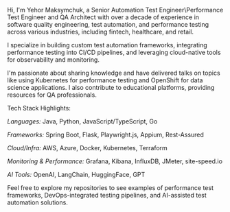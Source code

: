 Hi, I'm Yehor Maksymchuk, a Senior Automation Test Engineer\Performance Test Engineer and QA Architect with over a decade of experience in software quality engineering, test automation, and performance testing across various industries, including fintech, healthcare, and retail.

I specialize in building custom test automation frameworks, integrating performance testing into CI/CD pipelines, and leveraging cloud-native tools for observability and monitoring.

I'm passionate about sharing knowledge and have delivered talks on topics like using Kubernetes for performance testing and OpenShift for data science applications. I also contribute to educational platforms, providing resources for QA professionals.

Tech Stack Highlights:

*Languages:* Java, Python, JavaScript/TypeScript, Go

*Frameworks:* Spring Boot, Flask, Playwright.js, Appium, Rest-Assured

*Cloud/Infra:* AWS, Azure, Docker, Kubernetes, Terraform

*Monitoring & Performance:* Grafana, Kibana, InfluxDB, JMeter, site-speed.io

*AI Tools:* OpenAI, LangChain, HuggingFace, GPT

Feel free to explore my repositories to see examples of performance test frameworks, DevOps-integrated testing pipelines, and AI-assisted test automation solutions.
